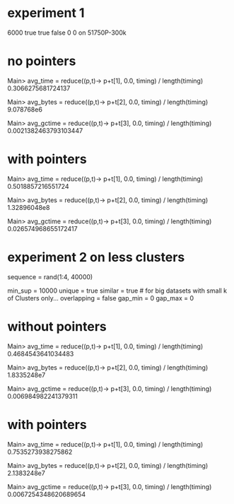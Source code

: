 # experiment 1

6000 true true false 0 0 on 51750P-300k

# no pointers

Main> avg_time  = reduce((p,t)-> p+t[1], 0.0, timing) / length(timing)
0.3066275681724137

Main> avg_bytes = reduce((p,t)-> p+t[2], 0.0, timing) / length(timing)
9.078768e6

Main> avg_gctime = reduce((p,t)-> p+t[3], 0.0, timing) / length(timing)
0.0021382463793103447

# with pointers
Main> avg_time  = reduce((p,t)-> p+t[1], 0.0, timing) / length(timing)
0.5018857216551724

Main> avg_bytes = reduce((p,t)-> p+t[2], 0.0, timing) / length(timing)
1.32896048e8

Main> avg_gctime = reduce((p,t)-> p+t[3], 0.0, timing) / length(timing)
0.026574968655172417


# experiment 2 on less clusters

sequence = rand(1:4, 40000)

min_sup     = 10000
unique      = true
similar     = true     # for big datasets with small k of Clusters only...
overlapping = false
gap_min     = 0
gap_max     = 0


# without pointers

Main> avg_time  = reduce((p,t)-> p+t[1], 0.0, timing) / length(timing)
0.4684543641034483

Main> avg_bytes = reduce((p,t)-> p+t[2], 0.0, timing) / length(timing)
1.8335248e7

Main> avg_gctime = reduce((p,t)-> p+t[3], 0.0, timing) / length(timing)
0.006984982241379311


# with pointers

Main> avg_time  = reduce((p,t)-> p+t[1], 0.0, timing) / length(timing)
0.7535273938275862

Main> avg_bytes = reduce((p,t)-> p+t[2], 0.0, timing) / length(timing)
2.1383248e7

Main> avg_gctime = reduce((p,t)-> p+t[3], 0.0, timing) / length(timing)
0.0067254348620689654
